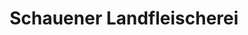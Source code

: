 ---
title: "Schauener Landfleischerei"
url: /osterwieck/schauener-landfleischerei/
shop: Metzgerei
---